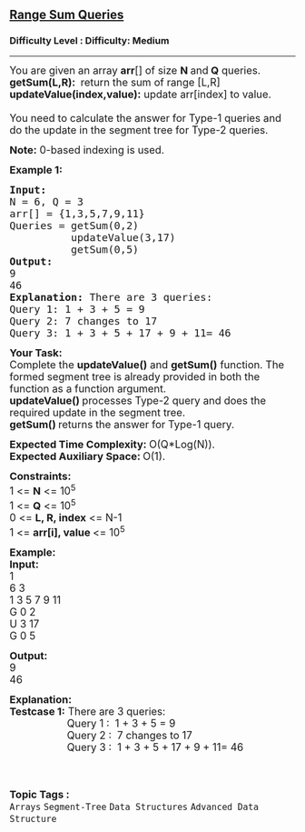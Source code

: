 <h2><a href="https://www.geeksforgeeks.org/problems/range-sum-queries2353/1?page=1&difficulty=Medium&status=unsolved,attempted&sortBy=accuracy">Range Sum Queries</a></h2><h3>Difficulty Level : Difficulty: Medium</h3><hr><div class="problems_problem_content__Xm_eO"><p><span style="font-size:18px">You are given an array <strong>arr</strong>[] of size <strong>N&nbsp;</strong>and<strong>&nbsp;Q</strong>&nbsp;queries.&nbsp;</span><br>
<span style="font-size:18px"><strong>getSum(L,R):&nbsp;</strong>&nbsp;return the sum of range [L,R]<br>
<strong>updateValue(index,value):</strong>&nbsp;update arr[index] to value.<br>
<br>
You need to calculate the answer for Type-1 queries and do the update in the segment tree for Type-2 queries.</span></p>

<p><span style="font-size:18px"><strong>Note:</strong> 0-based indexing is used.</span></p>

<p><span style="font-size:18px"><strong>Example 1:</strong></span></p>

<pre><span style="font-size:18px"><strong>Input:
</strong>N = 6, Q = 3
arr[] = {1,3,5,7,9,11}
Queries = getSum(0,2)
          updateValue(3,17)
          getSum(0,5)
<strong>Output:
</strong>9
46</span><span style="font-size:18px"><strong>
Explanation: </strong>There are 3 queries:&nbsp;
Query 1:&nbsp;1 + 3 + 5 = 9
Query 2:&nbsp;7 changes to 17
Query 3:&nbsp;1 + 3 + 5 + 17 + 9 + 11= 46</span>
</pre>

<p><span style="font-size:18px"><strong>Your Task:</strong><br>
Complete the <strong>updateValue()</strong> and <strong>getSum()</strong> function. The formed segment tree is already provided&nbsp;in both the function as a function argument.<br>
<strong>updateValue()&nbsp;</strong>processes Type-2 query and does the required update in the segment tree.<br>
<strong>getSum()&nbsp;</strong>returns the answer for Type-1 query.</span></p>

<p><span style="font-size:18px"><strong>Expected Time Complexity:&nbsp;</strong>O(Q*Log(N)).<br>
<strong>Expected Auxiliary Space:&nbsp;</strong>O(1).</span></p>

<p><span style="font-size:18px"><strong>Constraints:</strong><br>
1 &lt;= <strong>N</strong> &lt;= 10<sup>5</sup><br>
1 &lt;= <strong>Q</strong> &lt;= 10<sup>5</sup><br>
0 &lt;= <strong>L, R, index</strong> &lt;= N-1<br>
1 &lt;= <strong>arr[i], value&nbsp;</strong>&lt;= 10<sup>5</sup></span></p>

<p><span style="font-size:18px"><strong>Example:<br>
Input:</strong><br>
1<br>
6 3<br>
1 3 5 7 9 11<br>
G 0 2<br>
U 3 17<br>
G 0 5</span></p>

<p><span style="font-size:18px"><strong>Output:</strong><br>
9<br>
46</span></p>

<p><span style="font-size:18px"><strong>Explanation:<br>
Testcase 1:</strong> There are 3 queries:&nbsp;<br>
&nbsp; &nbsp; &nbsp; &nbsp; &nbsp; &nbsp; &nbsp; &nbsp; &nbsp; &nbsp; Query 1 :&nbsp; 1 + 3 + 5 = 9<br>
&nbsp; &nbsp; &nbsp; &nbsp; &nbsp; &nbsp; &nbsp; &nbsp; &nbsp; &nbsp; Query 2&nbsp;:&nbsp; 7 changes to 17<br>
&nbsp; &nbsp; &nbsp; &nbsp; &nbsp; &nbsp; &nbsp; &nbsp; &nbsp; &nbsp; Query 3&nbsp;:&nbsp; 1 + 3 + 5 + 17 + 9 + 11= 46</span><br>
&nbsp;</p>
</div><br><p><span style=font-size:18px><strong>Topic Tags : </strong><br><code>Arrays</code>&nbsp;<code>Segment-Tree</code>&nbsp;<code>Data Structures</code>&nbsp;<code>Advanced Data Structure</code>&nbsp;